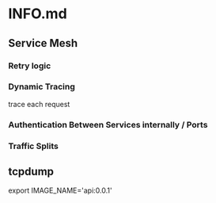 # INFO.md

## Service Mesh

### Retry logic

### Dynamic Tracing

trace each request

### Authentication Between Services internally / Ports

### Traffic Splits



## tcpdump


export IMAGE_NAME='api:0.0.1'
